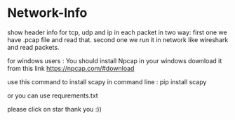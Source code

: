 # Network-Info

show header info for tcp, udp and ip in each packet in two way: first one we have .pcap file and read that. second one we run it in network like wireshark and read packets.

for windows users : You should install Npcap in your windows download it from this link https://npcap.com/#download

use this command to install scapy in command line :
pip install scapy

or you can use requrements.txt

please click on star thank you :))
